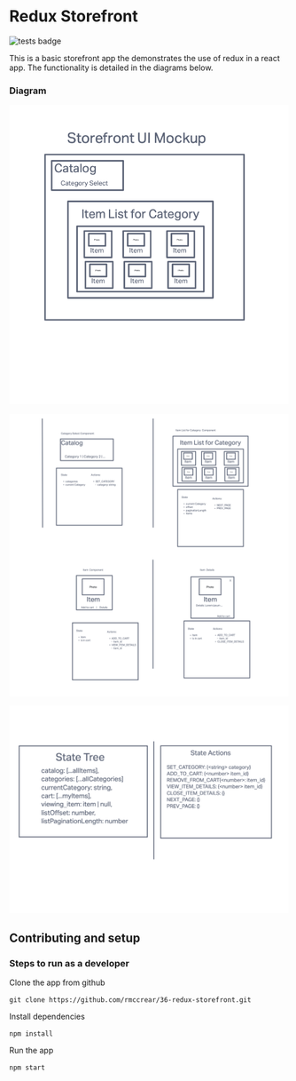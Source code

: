 # Redux Storefront

![tests badge](https://github.com/rmccrear/36-redux-storefront/actions/workflows/node.js.yml/badge.svg)

This is a basic storefront app the demonstrates the use of redux in a react app. The functionality is detailed in the diagrams below.

### Diagram

![Redux Storefront UI diagram](./docs/images/redux-storefront-mockup.png)

![Redux Storefront Components diagram](./docs/images/redux-storefront-components.png)

![Redux state and actions](./docs/images/redux-state-and-actions.png)

## Contributing and setup

### Steps to run as a developer

Clone the app from github

    git clone https://github.com/rmccrear/36-redux-storefront.git

Install dependencies

    npm install

Run the app

    npm start
